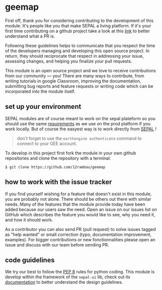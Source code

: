 # geemap

First off, thank you for considering contributing to the development of this module. It's people like you that make SEPAL a living platform. If it's your first time contributing on a github project take a look at this [link](http://makeapullrequest.com/) to better understand what a PR is. 

Following these guidelines helps to communicate that you respect the time of the developers managing and developing this open source project. In return, they should reciprocate that respect in addressing your issue, assessing changes, and helping you finalize your pull requests.

This module is an open source project and we love to receive contributions from our community — you! There are many ways to contribute, from writing tutorials in google Classroom, improving the documentation, submitting bug reports and feature requests or writing code which can be incorporated into the module itself.

## set up your environment 

SEPAL modules are of course meant to work on the sepal plateform so you should use the same [requirements](https://github.com/openforis/sepal/blob/master/modules/geospatial-toolkit/docker/config/requirements.txt) as we use on the prod platform if you work locally. But of course the easyest way is to work directly from [SEPAL](https://sepal.io) ! 

> don't forget to use the `earthengine authenticate` command to connect to your GEE account.

To develop in this project first fork the module in your own github repositories and clone the repository with a terminal:

```
$ git clone https://github.com/12rambau/geemap
```

## how to work with the issue tracker 

If you find yourself wishing for a feature that doesn't exist in this module, you are probably not alone. There should be others out there with similar needs. Many of the features that the module provide today have been added because our users saw the need. Open an issue on our issues list on GitHub which describes the feature you would like to see, why you need it, and how it should work.

As a contributor you can also send PR (pull request) to solve issues tagged as "help wanted" or small correction (typo, documentation improvement, examples). For bigger contributions or new fonctionnalities please open an issue and discuss with our team before sending PR. 

## code guidelines

We try our best to follow the [PEP 8](https://www.python.org/dev/peps/pep-0008/) rules for python coding. 
This module is develop within the framework of the `sepal-ui` lib, check out its [documentation](https://sepal-ui.readthedocs.io/en/latest/) to better understand the design guidelines. 
